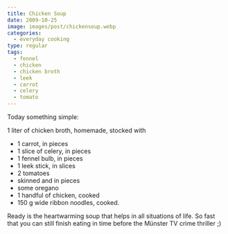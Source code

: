 ```yaml
---
title: Chicken Soup
date: 2009-10-25
image: images/post/chickensoup.webp
categories: 
  - everyday cooking
type: regular
tags: 
  - fennel
  - chicken
  - chicken broth
  - leek
  - carrot
  - celery
  - tomato
---
```


Today something simple:

1 liter of chicken broth, homemade, stocked with 
* 1 carrot, in pieces
* 1 slice of celery, in pieces 
* 1 fennel bulb, in pieces
* 1 leek stick, in slices
* 2 tomatoes
* skinned and in pieces
* some oregano
* 1 handful of chicken, cooked
* 150 g wide ribbon noodles, cooked.

Ready is the heartwarming soup that helps in all situations of life. So fast that you can still finish eating in time before the Münster TV crime thriller ;)
